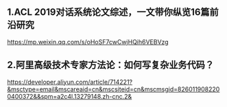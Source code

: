## 1.ACL 2019对话系统论文综述，一文带你纵览16篇前沿研究

https://mp.weixin.qq.com/s/oHoSF7cwCwjHQih6VEBVzg

## 2.阿里高级技术专家方法论：如何写复杂业务代码？
https://developer.aliyun.com/article/714221?&msctype=email&mscareaid=cn&mscsiteid=cn&mscmsgid=8260119082200400372&&spm=a2c4l.13279148.zh-cnc.2&

